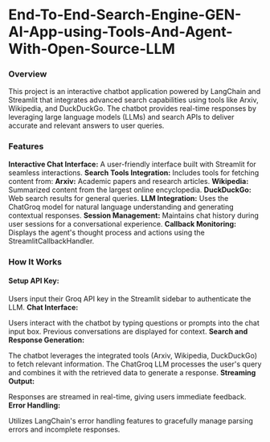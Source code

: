 # End-To-End-Search-Engine-GEN-AI-App-using-Tools-And-Agent-With-Open-Source-LLM

### Overview
This project is an interactive chatbot application powered by LangChain and Streamlit that integrates advanced search capabilities using tools like Arxiv, Wikipedia, and DuckDuckGo. The chatbot provides real-time responses by leveraging large language models (LLMs) and search APIs to deliver accurate and relevant answers to user queries.

### Features
**Interactive Chat Interface:** A user-friendly interface built with Streamlit for seamless interactions.
**Search Tools Integration:** Includes tools for fetching content from:
**Arxiv:** Academic papers and research articles.
**Wikipedia:** Summarized content from the largest online encyclopedia.
**DuckDuckGo:** Web search results for general queries.
**LLM Integration:** Uses the ChatGroq model for natural language understanding and generating contextual responses.
**Session Management:** Maintains chat history during user sessions for a conversational experience.
**Callback Monitoring:** Displays the agent's thought process and actions using the StreamlitCallbackHandler.
### How It Works
#### Setup API Key:

Users input their Groq API key in the Streamlit sidebar to authenticate the LLM.
**Chat Interface:**

Users interact with the chatbot by typing questions or prompts into the chat input box.
Previous conversations are displayed for context.
**Search and Response Generation:**

The chatbot leverages the integrated tools (Arxiv, Wikipedia, DuckDuckGo) to fetch relevant information.
The ChatGroq LLM processes the user's query and combines it with the retrieved data to generate a response.
**Streaming Output:**

Responses are streamed in real-time, giving users immediate feedback.
**Error Handling:**

Utilizes LangChain's error handling features to gracefully manage parsing errors and incomplete responses.
